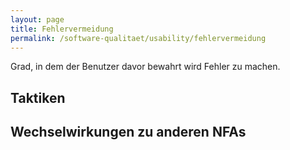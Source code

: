 ```yaml
---
layout: page
title: Fehlervermeidung
permalink: /software-qualitaet/usability/fehlervermeidung
---
```


Grad, in dem der Benutzer davor bewahrt wird Fehler zu machen.

## Taktiken


## Wechselwirkungen zu anderen NFAs

